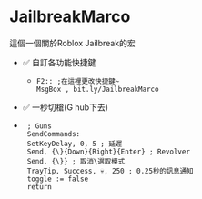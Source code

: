 # JailbreakMarco
這個一個關於Roblox Jailbreak的宏
- ✅ 自訂各功能快捷鍵
  - ```ahk
    F2:: ;在這裡更改快捷鍵~
    MsgBox , bit.ly/JailbreakMarco
    ```
- ✅ 一秒切槍(G hub下去)
- ```ahk
   ; Guns
   SendCommands:
   SetKeyDelay, 0, 5 ; 延遲
   Send, {\}{Down}{Right}{Enter} ; Revolver
   Send, {\}} ; 取消\選取模式
   TrayTip, Success, 💀, 250 ; 0.25秒的訊息通知
   toggle := false
   return
   ```
